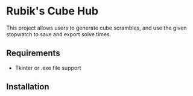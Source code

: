 # Rubik's Cube Hub
This project allows users to generate cube scrambles, and use the given stopwatch to save and export solve times. 

## Requirements
- Tkinter or .exe file support

## Installation
